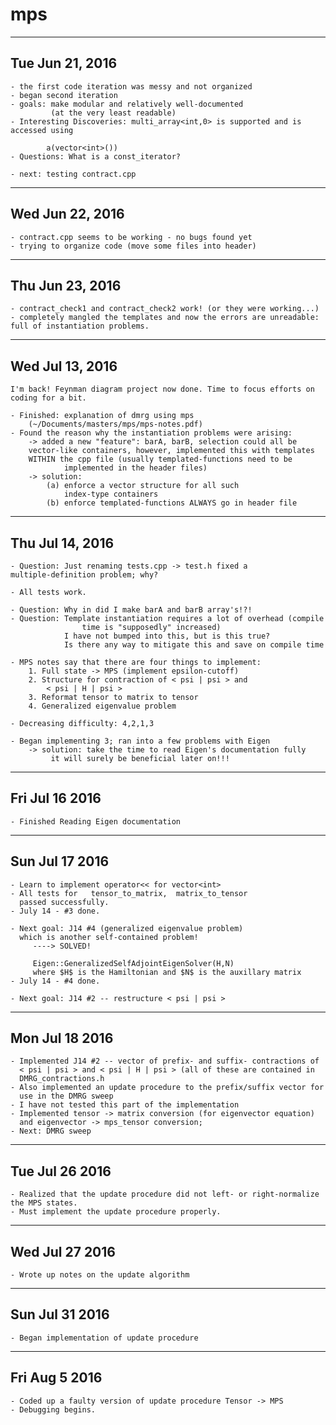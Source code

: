 # mps

--------------------------------------------------------------------------

## Tue Jun 21, 2016

    - the first code iteration was messy and not organized
    - began second iteration
    - goals: make modular and relatively well-documented 
             (at the very least readable)
    - Interesting Discoveries: multi_array<int,0> is supported and is
    accessed using

            a(vector<int>())
    - Questions: What is a const_iterator?

    - next: testing contract.cpp

--------------------------------------------------------------------------

## Wed Jun 22, 2016

    - contract.cpp seems to be working - no bugs found yet
    - trying to organize code (move some files into header)

--------------------------------------------------------------------------

## Thu Jun 23, 2016

    - contract_check1 and contract_check2 work! (or they were working...)
    - completely mangled the templates and now the errors are unreadable:
    full of instantiation problems.

--------------------------------------------------------------------------

## Wed Jul 13, 2016

    I'm back! Feynman diagram project now done. Time to focus efforts on
    coding for a bit.

    - Finished: explanation of dmrg using mps
        (~/Documents/masters/mps/mps-notes.pdf)
    - Found the reason why the instantiation problems were arising:
        -> added a new "feature": barA, barB, selection could all be
        vector-like containers, however, implemented this with templates
        WITHIN the cpp file (usually templated-functions need to be
                implemented in the header files)
        -> solution: 
            (a) enforce a vector structure for all such 
                index-type containers
            (b) enforce templated-functions ALWAYS go in header file

--------------------------------------------------------------------------

## Thu Jul 14, 2016

    - Question: Just renaming tests.cpp -> test.h fixed a
    multiple-definition problem; why?

    - All tests work. 

    - Question: Why in did I make barA and barB array's!?!
    - Question: Template instantiation requires a lot of overhead (compile
                    time is "supposedly" increased)
                I have not bumped into this, but is this true?
                Is there any way to mitigate this and save on compile time

    - MPS notes say that there are four things to implement:
        1. Full state -> MPS (implement epsilon-cutoff)
        2. Structure for contraction of < psi | psi > and  
            < psi | H | psi >
        3. Reformat tensor to matrix to tensor
        4. Generalized eigenvalue problem
        
    - Decreasing difficulty: 4,2,1,3

    - Began implementing 3; ran into a few problems with Eigen
    	-> solution: take the time to read Eigen's documentation fully
		     it will surely be beneficial later on!!!

--------------------------------------------------------------------------

## Fri Jul 16 2016

    - Finished Reading Eigen documentation

--------------------------------------------------------------------------

## Sun Jul 17 2016

    - Learn to implement operator<< for vector<int>
    - All tests for   tensor_to_matrix,  matrix_to_tensor   
      passed successfully.
    - July 14 - #3 done.

    - Next goal: J14 #4 (generalized eigenvalue problem)
      which is another self-contained problem!
         ----> SOLVED!

         Eigen::GeneralizedSelfAdjointEigenSolver(H,N)
         where $H$ is the Hamiltonian and $N$ is the auxillary matrix
    - July 14 - #4 done.

    - Next goal: J14 #2 -- restructure < psi | psi >

--------------------------------------------------------------------------

## Mon Jul 18 2016
    
    - Implemented J14 #2 -- vector of prefix- and suffix- contractions of 
      < psi | psi > and < psi | H | psi > (all of these are contained in
      DMRG_contractions.h
    - Also implemented an update procedure to the prefix/suffix vector for
      use in the DMRG sweep
    - I have not tested this part of the implementation
    - Implemented tensor -> matrix conversion (for eigenvector equation)
      and eigenvector -> mps_tensor conversion;
    - Next: DMRG sweep

--------------------------------------------------------------------------

## Tue Jul 26 2016

    - Realized that the update procedure did not left- or right-normalize
    the MPS states. 
    - Must implement the update procedure properly.

--------------------------------------------------------------------------

## Wed Jul 27 2016

    - Wrote up notes on the update algorithm

--------------------------------------------------------------------------

## Sun Jul 31 2016

    - Began implementation of update procedure

--------------------------------------------------------------------------

## Fri Aug 5 2016

    - Coded up a faulty version of update procedure Tensor -> MPS
    - Debugging begins.

